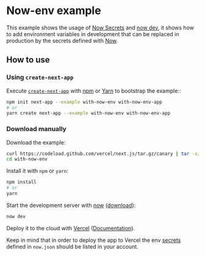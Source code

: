 # Now-env example

This example shows the usage of [Now Secrets](https://vercel.com/docs/v2/deployments/environment-variables-and-secrets/?query=secret#securing-environment-variables-using-secrets) and [now dev](https://vercel.com/docs/v2/development/basics), it shows how to add environment variables in development that can be replaced in production by the secrets defined with [Now](https://vercel.com/now).

## How to use

### Using `create-next-app`

Execute [`create-next-app`](https://github.com/vercel/next.js/tree/canary/packages/create-next-app) with [npm](https://docs.npmjs.com/cli/init) or [Yarn](https://yarnpkg.com/lang/en/docs/cli/create/) to bootstrap the example::

```bash
npm init next-app --example with-now-env with-now-env-app
# or
yarn create next-app --example with-now-env with-now-env-app
```

### Download manually

Download the example:

```bash
curl https://codeload.github.com/vercel/next.js/tar.gz/canary | tar -xz --strip=2 next.js-canary/examples/with-now-env
cd with-now-env
```

Install it with `npm` or `yarn`:

```bash
npm install
# or
yarn
```

Start the development server with [now](https://vercel.com/now) ([download](https://vercel.com/download)):

```bash
now dev
```

Deploy it to the cloud with [Vercel](https://vercel.com/import?filter=next.js&utm_source=github&utm_medium=readme&utm_campaign=next-example) ([Documentation](https://nextjs.org/docs/deployment)).

Keep in mind that in order to deploy the app to Vercel the env [secrets](https://vercel.com/docs/getting-started/secrets) defined in `now.json` should be listed in your account.
